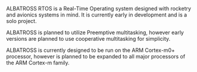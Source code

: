 ALBATROSS RTOS is a Real-Time Operating system designed with rocketry and avionics systems in mind. It is currently early in development and is a solo project.

ALBATROSS is planned to utilize Preemptive multitasking, however early versions are planned to use cooperative multitasking for simplicity. 

ALBATROSS is currently designed to be run on the ARM Cortex-m0+ processor, however is planned to be expanded to all major processors of the ARM Cortex-m family.